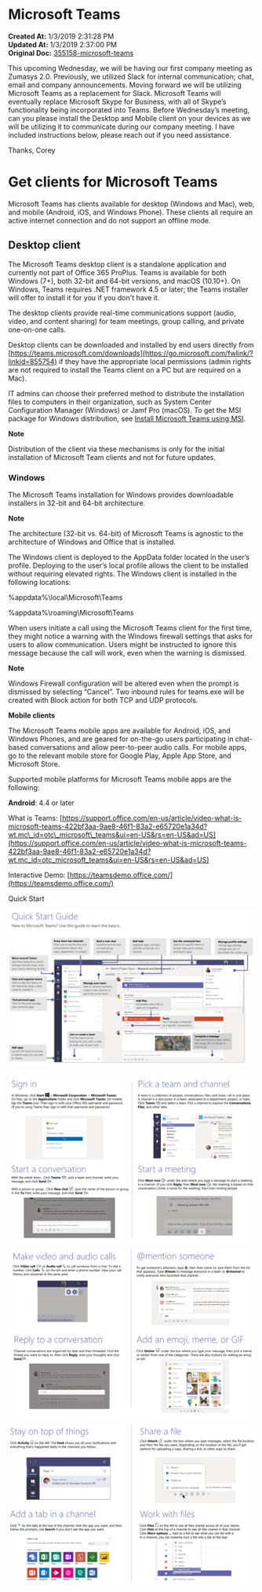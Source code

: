 # Microsoft Teams

**Created At:** 1/3/2019 2:31:28 PM  
**Updated At:** 1/3/2019 2:37:00 PM  
**Original Doc:** [355158-microsoft-teams](https://docs.zumasys.com/47150-internal-applications/355158-microsoft-teams)  




This upcoming Wednesday, we will be having our first company meeting as Zumasys 2.0. Previously, we utilized Slack for internal communication; chat, email and company announcements. Moving forward we will be utilizing Microsoft Teams as a replacement for Slack. Microsoft Teams will eventually replace Microsoft Skype for Business, with all of Skype’s functionality being incorporated into Teams. Before Wednesday’s meeting, can you please install the Desktop and Mobile client on your devices as we will be utilizing it to communicate during our company meeting. I have included instructions below, please reach out if you need assistance.

Thanks,
Corey

# Get clients for Microsoft Teams

Microsoft Teams has clients available for desktop (Windows and Mac), web, and mobile (Android, iOS, and Windows Phone). These clients all require an active internet connection and do not support an offline mode.

## Desktop client

The Microsoft Teams desktop client is a standalone application and currently not part of Office 365 ProPlus. Teams is available for both Windows (7+), both 32-bit and 64-bit versions, and macOS (10.10+). On Windows, Teams requires .NET framework 4.5 or later; the Teams installer will offer to install it for you if you don't have it.

The desktop clients provide real-time communications support (audio, video, and content sharing) for team meetings, group calling, and private one-on-one calls.

Desktop clients can be downloaded and installed by end users directly from [https://teams.microsoft.com/downloads](https://go.microsoft.com/fwlink/?linkid=855754) if they have the appropriate local permissions (admin rights are not required to install the Teams client on a PC but are required on a Mac).

IT admins can choose their preferred method to distribute the installation files to computers in their organization, such as System Center Configuration Manager (Windows) or Jamf Pro (macOS). To get the MSI package for Windows distribution, see [Install Microsoft Teams using MSI](https://docs.microsoft.com/en-us/microsoftteams/msi-deployment).

**Note**

Distribution of the client via these mechanisms is only for the initial installation of Microsoft Team clients and not for future updates.

### Windows

The Microsoft Teams installation for Windows provides downloadable installers in 32-bit and 64-bit architecture.

**Note**

The architecture (32-bit vs. 64-bit) of Microsoft Teams is agnostic to the architecture of Windows and Office that is installed.

The Windows client is deployed to the AppData folder located in the user’s profile. Deploying to the user’s local profile allows the client to be installed without requiring elevated rights. The Windows client is installed in the following locations:

%appdata%\local\Microsoft\Teams

%appdata%\roaming\Microsoft\Teams

When users initiate a call using the Microsoft Teams client for the first time, they might notice a warning with the Windows firewall settings that asks for users to allow communication. Users might be instructed to ignore this message because the call will work, even when the warning is dismissed.

**Note**

Windows Firewall configuration will be altered even when the prompt is dismissed by selecting “Cancel”. Two inbound rules for teams.exe will be created with Block action for both TCP and UDP protocols.

**Mobile clients**

The Microsoft Teams mobile apps are available for Android, iOS, and Windows Phones, and are geared for on-the-go users participating in chat-based conversations and allow peer-to-peer audio calls. For mobile apps, go to the relevant mobile store for Google Play, Apple App Store, and Microsoft Store.

Supported mobile platforms for Microsoft Teams mobile apps are the following:

**Android**: 4.4 or later



What is Teams: [https://support.office.com/en-us/article/video-what-is-microsoft-teams-422bf3aa-9ae8-46f1-83a2-e65720e1a34d?wt.mc\_id=otc\_microsoft\_teams&ui=en-US&rs=en-US&ad=US](https://support.office.com/en-us/article/video-what-is-microsoft-teams-422bf3aa-9ae8-46f1-83a2-e65720e1a34d?wt.mc_id=otc_microsoft_teams&ui=en-US&rs=en-US&ad=US)



Interactive Demo: [https://teamsdemo.office.com/](https://teamsdemo.office.com/)



Quick Start

![](./1546526058308-1546526058308.jpg)

![](./1546526095424-1546526095424.jpg)



![](./1546526143090-1546526143090.jpg)



![](./1546526191853-1546526191853.jpg)
